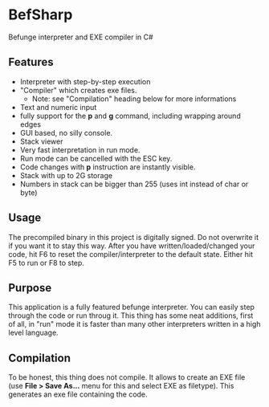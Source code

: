 BefSharp
========

Befunge interpreter and EXE compiler in C#

Features
--------

* Interpreter with step-by-step execution
* "Compiler" which creates exe files.
    * Note: see "Compilation" heading below for more informations
* Text and numeric input
* fully support for the **p** and **g** command, including wrapping around edges
* GUI based, no silly console.
* Stack viewer
* Very fast interpretation in run mode.
* Run mode can be cancelled with the ESC key.
* Code changes with **p** instruction are instantly visible.
* Stack with up to 2G storage
* Numbers in stack can be bigger than 255 (uses int instead of char or byte)

Usage
-----

The precompiled binary in this project is digitally signed.
Do not overwrite it if you want it to stay this way.
After you have written/loaded/changed your code,
hit F6 to reset the compiler/interpreter to the default state.
Either hit F5 to run or F8 to step.

Purpose
-------

This application is a fully featured befunge interpreter.
You can easily step through the code or run throug it.
This thing has some neat additions, first of all,
in "run" mode it is faster than many other interpreters written
in a high level language.

Compilation
-----------

To be honest, this thing does not compile. It allows to create an EXE file
(use **File > Save As...** menu for this and select EXE as filetype).
This generates an exe file containing the code.